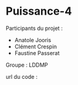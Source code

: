 # Puissance-4

Participants du projet :
- Anatole Jooris
- Clément Crespin
- Faustine Passerat

Groupe :
LDDMP

url du code :
